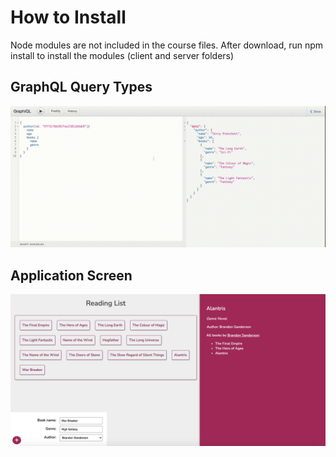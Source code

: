 # How to Install

Node modules are not included in the course files. After download, run npm install to install the modules (client and server folders)

## GraphQL Query Types

![screen-capture](./assets/screen-capture.gif)

## Application Screen

![app-screen](./assets/app-screen.png)


